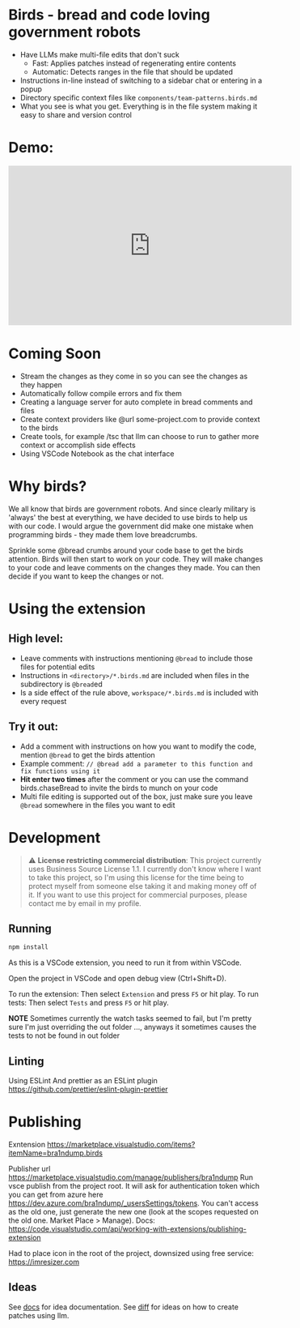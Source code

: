 # Birds - bread and code loving government robots

- Have LLMs make multi-file edits that don't suck
  - Fast: Applies patches instead of regenerating entire contents
  - Automatic: Detects ranges in the file that should be updated
- Instructions in-line instead of switching to a sidebar chat or entering in a popup
- Directory specific context files like `components/team-patterns.birds.md`
- What you see is what you get. Everything is in the file system making it easy to share and version control

# Demo:

<iframe width="560" height="315" src="https://www.youtube.com/embed/7FhcKhhFT4M?si=43tYTqNbBQeIfisT" title="YouTube video player" frameborder="0" allow="accelerometer; autoplay; clipboard-write; encrypted-media; gyroscope; picture-in-picture; web-share" allowfullscreen></iframe>

# Coming Soon

- Stream the changes as they come in so you can see the changes as they happen
- Automatically follow compile errors and fix them
- Creating a language server for auto complete in bread comments and files
- Create context providers like @url some-project.com to provide context to the birds
- Create tools, for example /tsc that llm can choose to run to gather more context or accomplish side effects
- Using VSCode Notebook as the chat interface

# Why birds?

We all know that birds are government robots. And since clearly military is 'always' the best at everything, we have decided to use birds to help us with our code. I would argue the government did make one mistake when programming birds - they made them love breadcrumbs.

Sprinkle some @bread crumbs around your code base to get the birds attention. Birds will then start to work on your code. They will make changes to your code and leave comments on the changes they made. You can then decide if you want to keep the changes or not.

# Using the extension

## High level:

- Leave comments with instructions mentioning `@bread` to include those files for potential edits
- Instructions in `<directory>/*.birds.md` are included when files in the subdirectory is `@bread`ed
- Is a side effect of the rule above, `workspace/*.birds.md` is included with every request

## Try it out:

- Add a comment with instructions on how you want to modify the code, mention `@bread` to get the birds attention
- Example comment: `// @bread add a parameter to this function and fix functions using it`
- **Hit enter two times** after the comment or you can use the command birds.chaseBread to invite the birds to munch on your code
- Multi file editing is supported out of the box, just make sure you leave `@bread` somewhere in the files you want to edit

# Development

> :warning: **License restricting commercial distribution**: This project currently uses Business Source License 1.1. I currently don't know where I want to take this project, so I'm using this license for the time being to protect myself from someone else taking it and making money off of it. If you want to use this project for commercial purposes, please contact me by email in my profile.

## Running

```sh
npm install
```

As this is a VSCode extension, you need to run it from within VSCode.

Open the project in VSCode and open debug view (Ctrl+Shift+D).

To run the extension: Then select `Extension` and press `F5` or hit play.
To run tests: Then select `Tests` and press `F5` or hit play.

**NOTE** Sometimes currently the watch tasks seemed to fail, but I'm pretty sure I'm just overriding the out folder ..., anyways it sometimes causes the tests to not be found in out folder

## Linting

Using ESLint
And prettier as an ESLint plugin https://github.com/prettier/eslint-plugin-prettier

# Publishing

Exntension https://marketplace.visualstudio.com/items?itemName=bra1ndump.birds

Publisher url https://marketplace.visualstudio.com/manage/publishers/bra1ndump Run vsce publish from the project root. It will ask for authentication token which you can get from azure here https://dev.azure.com/bra1ndump/_usersSettings/tokens. You can't access as the old one, just generate the new one (look at the scopes requested on the old one. Market Place > Manage).
Docs: https://code.visualstudio.com/api/working-with-extensions/publishing-extension

Had to place icon in the root of the project, downsized using free service: https://imresizer.com

## Ideas

See [docs](docs/) for idea documentation.
See [diff](src/diff/docs/) for ideas on how to create patches using llm.
